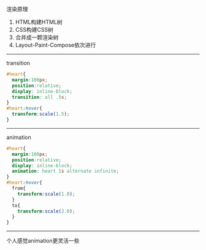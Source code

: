 渲染原理
1. HTML构建HTML树
2. CSS构建CSS树
3. 合并成一颗渲染树
4. Layout-Paint-Compose依次进行
***
transition
```css
#heart{
  margin:100px;
  position:relative;
  display: inline-block;
  transition: all .5s;
}
#heart:hover{
  transform:scale(1.5);
}
```
***
animation
```css
#heart{
  margin:100px;
  position:relative;
  display: inline-block;
  animation: heart 1s alternate infinite;
}
#heart:hover{
  from{
    transform:scale(1.0);
  }
  to{
    transform:scale(2.0);
  }
}
```
***
个人感觉animation更灵活一些

